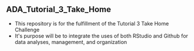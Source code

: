 ## ADA_Tutorial_3_Take_Home
* This repository is for the fulfillment of the Tutorial 3 Take Home Challenge
* It's purpose will be to integrate the uses of both RStudio and Github for data analyses, management, and organization
